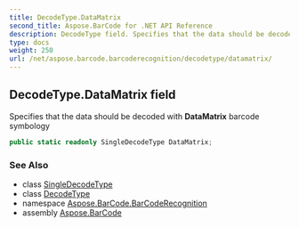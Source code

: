 ```yaml
---
title: DecodeType.DataMatrix
second_title: Aspose.BarCode for .NET API Reference
description: DecodeType field. Specifies that the data should be decoded with DataMatrix barcode symbology
type: docs
weight: 250
url: /net/aspose.barcode.barcoderecognition/decodetype/datamatrix/
---
```

## DecodeType.DataMatrix field

Specifies that the data should be decoded with **DataMatrix** barcode symbology

```csharp
public static readonly SingleDecodeType DataMatrix;
```

### See Also

* class [SingleDecodeType](../../singledecodetype/)
* class [DecodeType](../)
* namespace [Aspose.BarCode.BarCodeRecognition](../../../aspose.barcode.barcoderecognition/)
* assembly [Aspose.BarCode](../../../)


